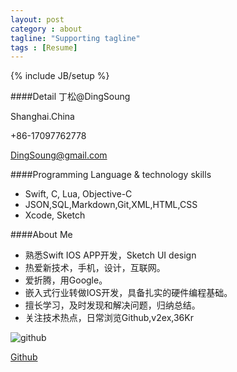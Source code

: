 ```yaml
---
layout: post
category : about
tagline: "Supporting tagline"
tags : [Resume]
---
```

{% include JB/setup %}


####Detail
丁松@DingSoung

Shanghai.China

+86-17097762778

[DingSoung@gmail.com](mailto://DingSoung@gmail.com)

####Programming Language & technology skills

* Swift, C, Lua, Objective-C
* JSON,SQL,Markdown,Git,XML,HTML,CSS
* Xcode, Sketch


####About Me
* 熟悉Swift IOS APP开发，Sketch UI design
* 热爱新技术，手机，设计，互联网。
* 爱折腾，用Google。
* 嵌入式行业转做IOS开发，具备扎实的硬件编程基础。
* 擅长学习，及时发现和解决问题，归纳总结。
* 关注技术热点，日常浏览Github,v2ex,36Kr


![github](https://raw.githubusercontent.com/DingSoung/dingsoung.github.com/master/_posts/attach/githubUrl.png)

[Github](https://Github.com/DingSoung)
